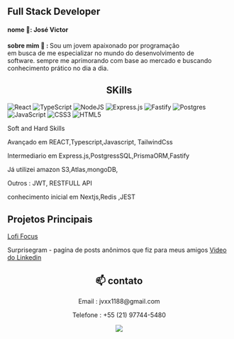 <h2> Full Stack Developer</h3>
<h4> nome 💬: José Victor</h2>
<p > <strong>sobre mim 🤔 : </strong> Sou um jovem apaixonado por programação <br/> 
em busca de me especializar no mundo do desenvolvimento de <br/> 
software.
sempre me aprimorando com base ao mercado e buscando conhecimento prático no dia a dia.
  <br/> 

<h2 align="center">SKills</h2>

![React](https://img.shields.io/badge/react-%2320232a.svg?style=for-the-badge&logo=react&logoColor=%2361DAFB)
![TypeScript](https://img.shields.io/badge/typescript-%23007ACC.svg?style=for-the-badge&logo=typescript&logoColor=white)
![NodeJS](https://img.shields.io/badge/node.js-6DA55F?style=for-the-badge&logo=node.js&logoColor=white)
![Express.js](https://img.shields.io/badge/express.js-%23404d59.svg?style=for-the-badge&logo=express&logoColor=%2361DAFB)
![Fastify](https://img.shields.io/badge/fastify-%23000000.svg?style=for-the-badge&logo=fastify&logoColor=white)
![Postgres](https://img.shields.io/badge/postgres-%23316192.svg?style=for-the-badge&logo=postgresql&logoColor=white)
![JavaScript](https://img.shields.io/badge/javascript-%23323330.svg?style=for-the-badge&logo=javascript&logoColor=%23F7DF1E)
![CSS3](https://img.shields.io/badge/css3-%231572B6.svg?style=for-the-badge&logo=css3&logoColor=white)
![HTML5](https://img.shields.io/badge/html5-%23E34F26.svg?style=for-the-badge&logo=html5&logoColor=white)


Soft and Hard Skills

Avançado em REACT,Typescript,Javascript, TailwindCss

Intermediario em Express.js,PostgressSQL,PrismaORM,Fastify

Já utilizei amazon S3,Atlas,mongoDB,

Outros : JWT, RESTFULL API

conhecimento inicial em Nextjs,Redis ,JEST

## Projetos Principais


<a href="https://www.lofifocus.site/" target="_blank">Lofi Focus</a>
<p>Surprisegram - pagína de posts anônimos que fiz para meus amigos <a href="https://www.linkedin.com/posts/jos%C3%A9-dami%C3%A3o-b8b3b5258_boa-noite-site-de-posts-atualizado-e-activity-7134664817767854080-o-DH?utm_source=share&utm_medium=member_desktop">Video do Linkedin</a></p>

<div align="center">
  <h2 >📫 contato</h2> 
<p>Email : jvxx1188@gmail.com</p>
<p>Telefone : +55 (21) 97744-5480</p>
<a target="_blank" href="https://www.linkedin.com/in/jos%C3%A9-dami%C3%A3o-b8b3b5258/"> <img src="https://img.shields.io/badge/LinkedIn-0077B5?style=for-the-badge&logo=linkedin&logoColor=white"></img></a>
</div>

<!--falta adicionar meus projetos, adicionar um sobre mim melhor e talvez ajeitar as linguagens-->


